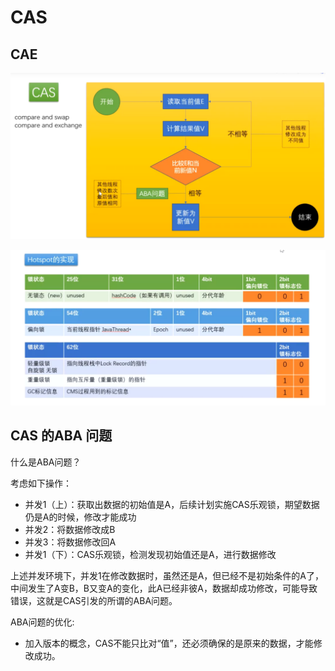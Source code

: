 # CAS

## CAE

![image-20210422111026140](img/image-20210422111026140.png)

![image-20210422114710217](img/image-20210422114710217.png)

## CAS 的ABA 问题

什么是ABA问题？

考虑如下操作：

- 并发1（上）：获取出数据的初始值是A，后续计划实施CAS乐观锁，期望数据仍是A的时候，修改才能成功
- 并发2：将数据修改成B
- 并发3：将数据修改回A
- 并发1（下）：CAS乐观锁，检测发现初始值还是A，进行数据修改

上述并发环境下，并发1在修改数据时，虽然还是A，但已经不是初始条件的A了，中间发生了A变B，B又变A的变化，此A已经非彼A，数据却成功修改，可能导致错误，这就是CAS引发的所谓的ABA问题。

ABA问题的优化:

- 加入版本的概念，CAS不能只比对“值”，还必须确保的是原来的数据，才能修改成功。



